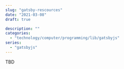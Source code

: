 ```yaml
---
slug: "gatsby-rescources"
date: "2021-03-08"
draft: true

description: ""
categories:
  - "technology/computer/programming/lib/gatsbyjs"
series:
  - "gatsbyjs"
---
```


TBD
